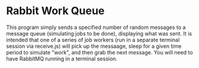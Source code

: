 Rabbit Work Queue
=================

This program simply sends a specified number of random messages to a message queue (simulating jobs to be done), displaying what was sent.
It is intended that one of a series of job workers (run in a separate terminal session via receive.js)
will pick up the messaage, sleep for a given time period to simulate "work", and then grab the next message.
You will need to have RabbitMQ running in a terminal session. 
